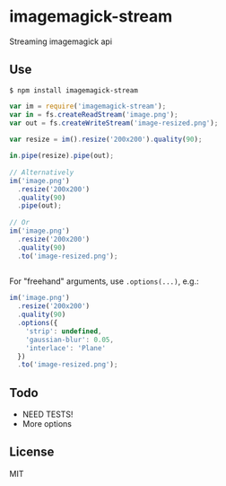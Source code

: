 # imagemagick-stream

Streaming imagemagick api

## Use
    $ npm install imagemagick-stream

```js
var im = require('imagemagick-stream');
var in = fs.createReadStream('image.png');
var out = fs.createWriteStream('image-resized.png');
  
var resize = im().resize('200x200').quality(90);

in.pipe(resize).pipe(out);
  
// Alternatively
im('image.png')
  .resize('200x200')
  .quality(90)
  .pipe(out);
  
// Or
im('image.png')
  .resize('200x200')
  .quality(90)
  .to('image-resized.png');
  

```
For "freehand" arguments, use `.options(...)`, e.g.:
``` js
im('image.png')
  .resize('200x200')
  .quality(90)
  .options({
    'strip': undefined,
    'gaussian-blur': 0.05,
    'interlace': 'Plane'
  })
  .to('image-resized.png');
```

## Todo
- NEED TESTS!
- More options

## License 

MIT
